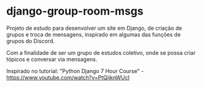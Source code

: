 # django-group-room-msgs
Projeto de estudo para desenvolver um site em Django, de criação de grupos e troca de mensagens, inspirado em algumas das funções de grupos do Discord.

Com a finalidade de ser um grupo de estudos coletivo, onde se possa criar tópicos e conversar via mensagens.



Inspirado no tutorial: "Python Django 7 Hour Course" - https://www.youtube.com/watch?v=PtQiiknWUcI
